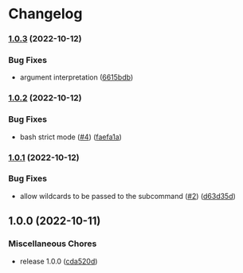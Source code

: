 # Changelog

### [1.0.3](https://www.github.com/snakemake/snakedeploy-github-action/compare/v1.0.2...v1.0.3) (2022-10-12)


### Bug Fixes

* argument interpretation ([6615bdb](https://www.github.com/snakemake/snakedeploy-github-action/commit/6615bdbb2544baa1e4f8c9b62e021c7b96b4b15d))

### [1.0.2](https://www.github.com/snakemake/snakedeploy-github-action/compare/v1.0.1...v1.0.2) (2022-10-12)


### Bug Fixes

* bash strict mode ([#4](https://www.github.com/snakemake/snakedeploy-github-action/issues/4)) ([faefa1a](https://www.github.com/snakemake/snakedeploy-github-action/commit/faefa1acefe6e273a45b67c27afb5dcefd55c259))

### [1.0.1](https://www.github.com/snakemake/snakedeploy-github-action/compare/v1.0.0...v1.0.1) (2022-10-12)


### Bug Fixes

* allow wildcards to be passed to the subcommand ([#2](https://www.github.com/snakemake/snakedeploy-github-action/issues/2)) ([d63d35d](https://www.github.com/snakemake/snakedeploy-github-action/commit/d63d35d96e8384f12b6427fe0041b3428e022c08))

## 1.0.0 (2022-10-11)


### Miscellaneous Chores

* release 1.0.0 ([cda520d](https://www.github.com/snakemake/snakedeploy-github-action/commit/cda520d9f99e651da817710e9024ca1f9ca90f32))
